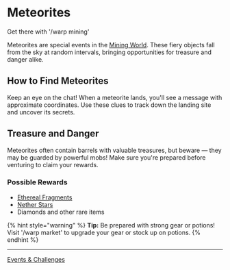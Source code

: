 # Meteorites

Get there with '/warp mining'

Meteorites are special events in the [Mining World](../gameplay-features/worlds-dimensions.md#mining-world). These fiery objects fall from the sky at random intervals, bringing opportunities for treasure and danger alike.

## How to Find Meteorites

Keep an eye on the chat! When a meteorite lands, you'll see a message with approximate coordinates. Use these clues to track down the landing site and uncover its secrets.

## Treasure and Danger

Meteorites often contain barrels with valuable treasures, but beware — they may be guarded by powerful mobs! Make sure you're prepared before venturing to claim your rewards.

### Possible Rewards
- [Ethereal Fragments](../gameplay-features/ethereal-fragments.md)
- [Nether Stars](../gameplay-features/nether-stars.md)
- Diamonds and other rare items

{% hint style="warning" %}
**Tip:** Be prepared with strong gear or potions! Visit '/warp market' to upgrade your gear or stock up on potions.
{% endhint %}

---

[Events & Challenges](./README.md)
